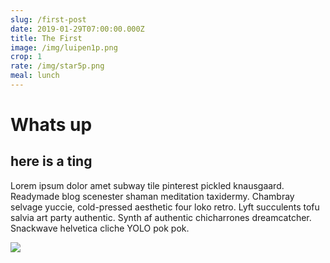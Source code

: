 ```yaml
---
slug: /first-post
date: 2019-01-29T07:00:00.000Z
title: The First
image: /img/luipen1p.png
crop: 1
rate: /img/star5p.png
meal: lunch
---
```

# Whats up

## here is a ting

Lorem ipsum dolor amet subway tile pinterest pickled knausgaard. Readymade blog scenester shaman meditation taxidermy. Chambray selvage yuccie, cold-pressed aesthetic four loko retro. Lyft succulents tofu salvia art party authentic. Synth af authentic chicharrones dreamcatcher. Snackwave helvetica cliche YOLO pok pok.

![](/img/luipen1p.png)
